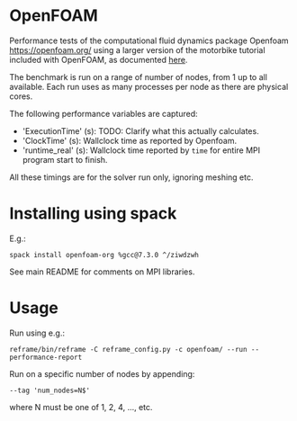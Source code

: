 # OpenFOAM

Performance tests of the computational fluid dynamics package Openfoam https://openfoam.org/ using a larger version of the motorbike tutorial included with OpenFOAM, as documented [here](https://openfoamwiki.net/index.php/Benchmarks).

The benchmark is run on a range of number of nodes, from 1 up to all available. Each run uses as many processes per node as there are physical cores.

The following performance variables are captured:
- 'ExecutionTime' (s): TODO: Clarify what this actually calculates.
- 'ClockTime' (s): Wallclock time as reported by Openfoam.
- 'runtime_real' (s): Wallclock time reported by `time` for entire MPI program start to finish.

All these timings are for the solver run only, ignoring meshing etc.

# Installing using spack

E.g.:

    spack install openfoam-org %gcc@7.3.0 ^/ziwdzwh

See main README for comments on MPI libraries.

# Usage

Run using e.g.:

    reframe/bin/reframe -C reframe_config.py -c openfoam/ --run --performance-report

Run on a specific number of nodes by appending:

    --tag 'num_nodes=N$'

where N must be one of 1, 2, 4, ..., etc.
